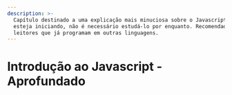```yaml
---
description: >-
  Capítulo destinado a uma explicação mais minuciosa sobre o Javascript. Caso
  esteja iniciando, não é necessário estudá-lo por enquanto. Recomendado para
  leitores que já programam em outras linguagens.
---
```


# Introdução ao Javascript - Aprofundado

